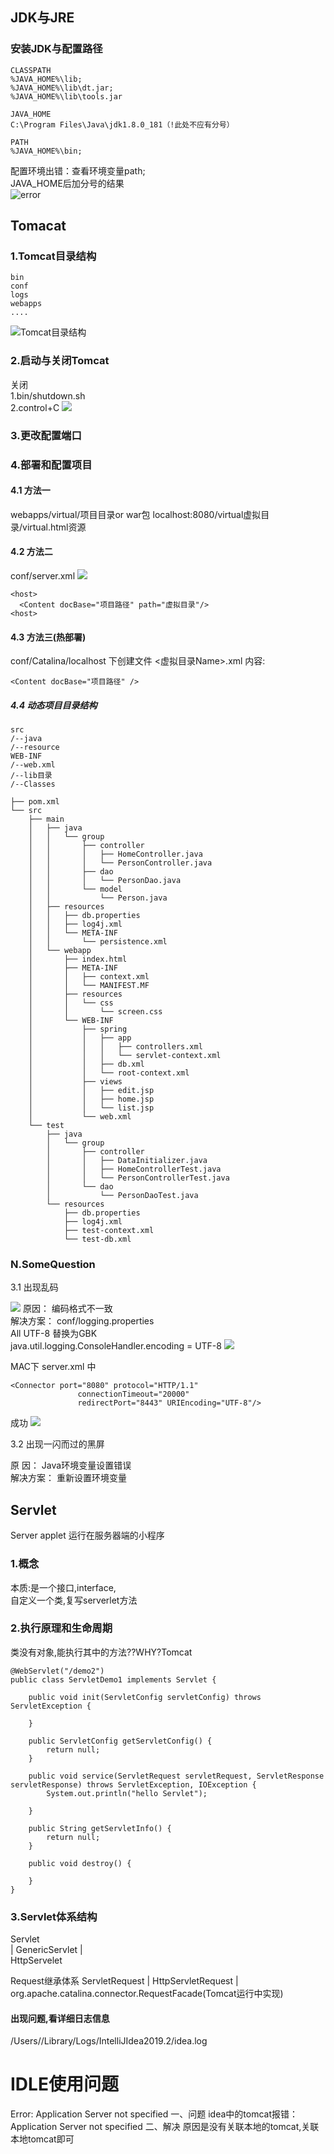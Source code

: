 ## JDK与JRE
### 安装JDK与配置路径
```
CLASSPATH
%JAVA_HOME%\lib;  
%JAVA_HOME%\lib\dt.jar;  
%JAVA_HOME%\lib\tools.jar

JAVA_HOME
C:\Program Files\Java\jdk1.8.0_181（!此处不应有分号）  
 
PATH
%JAVA_HOME%\bin;
```
配置环境出错：查看环境变量path;  
JAVA_HOME后加分号的结果  
![error](./pic/JAVA_HOME配置错误.png)

## Tomacat
### 1.Tomcat目录结构
    bin
    conf
    logs
    webapps
    ....

![Tomcat目录结构](./pic/Tomcat目录结构.png)
### 2.启动与关闭Tomcat
关闭  
1.bin/shutdown.sh  
2.control+C
![](./pic/启动与关闭.png)

### 3.更改配置端口

### 4.部署和配置项目
#### 4.1 方法一
webapps/virtual/项目目录or war包
localhost:8080/virtual虚拟目录/virtual.html资源
#### 4.2 方法二
conf/server.xml
![](./pic/config:server.png)
```
<host>
  <Content docBase="项目路径" path="虚拟目录"/>
<host>
```
#### 4.3 方法三(热部署)
conf/Catalina/localhost 下创建文件 <虚拟目录Name>.xml
内容:  
```
<Content docBase="项目路径" />
```
##### 4.4 动态项目目录结构
```
src  
/--java  
/--resource
WEB-INF
/--web.xml
/--lib目录
/--Classes
```
```
├── pom.xml
└── src
    ├── main
    │   ├── java
    │   │   └── group
    │   │       ├── controller
    │   │       │   ├── HomeController.java
    │   │       │   └── PersonController.java
    │   │       ├── dao
    │   │       │   └── PersonDao.java
    │   │       └── model
    │   │           └── Person.java
    │   ├── resources
    │   │   ├── db.properties
    │   │   ├── log4j.xml
    │   │   └── META-INF
    │   │       └── persistence.xml
    │   └── webapp
    │       ├── index.html
    │       ├── META-INF
    │       │   ├── context.xml
    │       │   └── MANIFEST.MF
    │       ├── resources
    │       │   └── css
    │       │       └── screen.css
    │       └── WEB-INF
    │           ├── spring
    │           │   ├── app
    │           │   │   ├── controllers.xml
    │           │   │   └── servlet-context.xml
    │           │   ├── db.xml
    │           │   └── root-context.xml
    │           ├── views
    │           │   ├── edit.jsp
    │           │   ├── home.jsp
    │           │   └── list.jsp
    │           └── web.xml
    └── test
        ├── java
        │   └── group
        │       ├── controller
        │       │   ├── DataInitializer.java
        │       │   ├── HomeControllerTest.java
        │       │   └── PersonControllerTest.java
        │       └── dao
        │           └── PersonDaoTest.java
        └── resources
            ├── db.properties
            ├── log4j.xml
            ├── test-context.xml
            └── test-db.xml

```



### N.SomeQuestion
3.1 出现乱码

![](./pic/Tomcat乱码.png)
原因：  编码格式不一致  
解决方案：  conf/logging.properties  
All UTF-8 替换为GBK  
java.util.logging.ConsoleHandler.encoding = UTF-8
![](./pic/Tomcat乱码解决.png)

MAC下
server.xml 中
```
<Connector port="8080" protocol="HTTP/1.1"
               connectionTimeout="20000"
               redirectPort="8443" URIEncoding="UTF-8"/>
```

成功
![](./pic/修改成功.png)

3.2 出现一闪而过的黑屏

原   因：   Java环境变量设置错误  
解决方案：  重新设置环境变量

## Servlet
Server applet 运行在服务器端的小程序  
### 1.概念    
本质:是一个接口,interface,  
自定义一个类,复写serverlet方法
### 2.执行原理和生命周期
类没有对象,能执行其中的方法??WHY?Tomcat
```
@WebServlet("/demo2")
public class ServletDemo1 implements Servlet {

    public void init(ServletConfig servletConfig) throws ServletException {

    }

    public ServletConfig getServletConfig() {
        return null;
    }

    public void service(ServletRequest servletRequest, ServletResponse servletResponse) throws ServletException, IOException {
        System.out.println("hello Servlet");

    }

    public String getServletInfo() {
        return null;
    }

    public void destroy() {

    }
}
```
### 3.Servlet体系结构  
Servlet  
|
GenericServlet
|  
HttpServelet

Request继承体系
ServletRequest
|
HttpServletRequest
|
org.apache.catalina.connector.RequestFacade(Tomcat运行中实现)


#### 出现问题,看详细日志信息
/Users//Library/Logs/IntelliJIdea2019.2/idea.log

# IDLE使用问题
Error: Application Server not specified
一、问题
idea中的tomcat报错： Application Server not specified
二、解决
原因是没有关联本地的tomcat,关联本地tomcat即可







